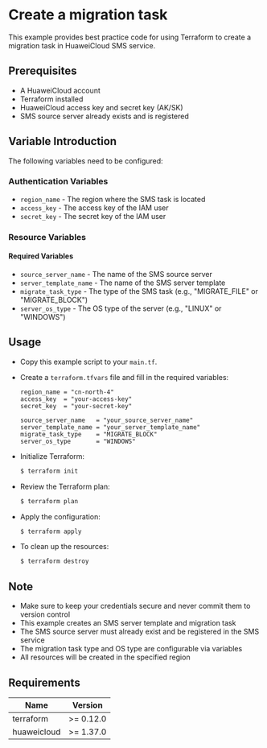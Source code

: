 # Create a migration task

This example provides best practice code for using Terraform to create a migration task in HuaweiCloud SMS service.

## Prerequisites

* A HuaweiCloud account
* Terraform installed
* HuaweiCloud access key and secret key (AK/SK)
* SMS source server already exists and is registered

## Variable Introduction

The following variables need to be configured:

### Authentication Variables

* `region_name` - The region where the SMS task is located
* `access_key` - The access key of the IAM user
* `secret_key` - The secret key of the IAM user

### Resource Variables

#### Required Variables

* `source_server_name` - The name of the SMS source server
* `server_template_name` - The name of the SMS server template
* `migrate_task_type` - The type of the SMS task (e.g., "MIGRATE_FILE" or "MIGRATE_BLOCK")
* `server_os_type` - The OS type of the server (e.g., "LINUX" or "WINDOWS")

## Usage

* Copy this example script to your `main.tf`.

* Create a `terraform.tfvars` file and fill in the required variables:

  ```hcl
  region_name = "cn-north-4"
  access_key  = "your-access-key"
  secret_key  = "your-secret-key"
  
  source_server_name   = "your_source_server_name"
  server_template_name = "your_server_template_name"
  migrate_task_type    = "MIGRATE_BLOCK"
  server_os_type       = "WINDOWS"
  ```

* Initialize Terraform:

  ```bash
  $ terraform init
  ```

* Review the Terraform plan:

  ```bash
  $ terraform plan
  ```

* Apply the configuration:

  ```bash
  $ terraform apply
  ```

* To clean up the resources:

  ```bash
  $ terraform destroy
  ```

## Note

* Make sure to keep your credentials secure and never commit them to version control
* This example creates an SMS server template and migration task
* The SMS source server must already exist and be registered in the SMS service
* The migration task type and OS type are configurable via variables
* All resources will be created in the specified region

## Requirements

| Name | Version |
| ---- | ---- |
| terraform | >= 0.12.0 |
| huaweicloud | >= 1.37.0 |
